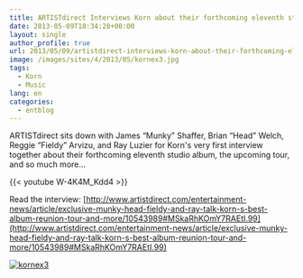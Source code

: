 ```yaml
---
title: ARTISTdirect Interviews Korn about their forthcoming eleventh studio album
date: 2013-05-09T18:34:28+00:00
layout: single
author_profile: true
url: 2013/05/09/artistdirect-interviews-korn-about-their-forthcoming-eleventh-studio-album/
image: /images/sites/4/2013/05/kornex3.jpg
tags:
  - Korn
  - Music
lang: en
categories: 
  - entblog
---
```

ARTISTdirect sits down with James “Munky” Shaffer, Brian “Head” Welch, Reggie “Fieldy” Arvizu, and Ray Luzier for Korn's very first interview together about their forthcoming eleventh studio album, the upcoming tour, and so much more…

{{< youtube W-4K4M_Kdd4 >}}

Read the interview: [http://www.artistdirect.com/entertainment-news/article/exclusive-munky-head-fieldy-and-ray-talk-korn-s-best-album-reunion-tour-and-more/10543989#MSkaRhKOmY7RAEtI.99](http://www.artistdirect.com/entertainment-news/article/exclusive-munky-head-fieldy-and-ray-talk-korn-s-best-album-reunion-tour-and-more/10543989#MSkaRhKOmY7RAEtI.99)

[![kornex3](/images/2013/05/kornex3.jpg)](/images/2013/05/kornex3.jpg)